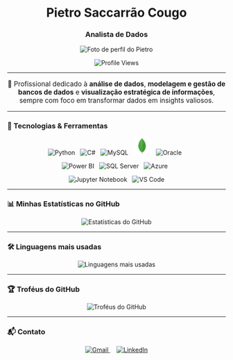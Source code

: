 <h1 align="center">Pietro Saccarrão Cougo</h1>
<h3 align="center">Analista de Dados</h3>

<p align="center">
  <img src="https://github.com/Pietrosaka.png" width="150" alt="Foto de perfil do Pietro" />
</p>

<p align="center">
  <img src="https://komarev.com/ghpvc/?username=Pietrosaka&label=Profile%20views&color=0e75b6&style=flat" alt="Profile Views" />
</p>

---

<p align="center" style="max-width: 650px; font-size: 1.1em;">
🎯 Profissional dedicado à <strong>análise de dados</strong>, <strong>modelagem e gestão de bancos de dados</strong> e <strong>visualização estratégica de informações</strong>, sempre com foco em transformar dados em insights valiosos.
</p>

---

### 🚀 Tecnologias & Ferramentas

<div align="center" style="margin-top: 10px;">

  <!-- Linguagens & bancos -->
  <img src="https://cdn.jsdelivr.net/gh/devicons/devicon/icons/python/python-original.svg" height="40" alt="Python" />&nbsp;&nbsp;
  <img src="https://cdn.jsdelivr.net/gh/devicons/devicon/icons/csharp/csharp-original.svg" height="40" alt="C#" />&nbsp;&nbsp;
  <img src="https://cdn.jsdelivr.net/gh/devicons/devicon/icons/mysql/mysql-original.svg" height="40" alt="MySQL" />&nbsp;&nbsp;
  <img src="https://raw.githubusercontent.com/devicons/devicon/master/icons/mongodb/mongodb-original.svg" height="40" alt="MongoDB" />&nbsp;&nbsp;
  <img src="https://cdn.jsdelivr.net/gh/devicons/devicon/icons/oracle/oracle-original.svg" height="40" alt="Oracle" />&nbsp;&nbsp;

  <!-- Microsoft icons oficiais -->
  <img src="https://upload.wikimedia.org/wikipedia/commons/c/cf/New_Power_BI_Logo.svg" height="40" alt="Power BI" />&nbsp;&nbsp;
  <img src="https://www.svgrepo.com/show/303229/microsoft-sql-server-logo.svg" height="40" alt="SQL Server" />&nbsp;&nbsp;
  <img src="https://cdn.jsdelivr.net/gh/devicons/devicon/icons/azure/azure-original.svg" height="40" alt="Azure" />&nbsp;&nbsp;

  <!-- Outros ícones -->
  <img src="https://cdn.jsdelivr.net/gh/devicons/devicon/icons/jupyter/jupyter-original.svg" height="40" alt="Jupyter Notebook" />&nbsp;&nbsp;
  <img src="https://cdn.jsdelivr.net/gh/devicons/devicon/icons/vscode/vscode-original.svg" height="40" alt="VS Code" />

</div>

---

### 📊 Minhas Estatísticas no GitHub

<p align="center">
  <img src="https://github-readme-stats.vercel.app/api?username=Pietrosaka&show_icons=true&theme=radical&count_private=true&hide_border=true" alt="Estatísticas do GitHub" />
</p>

---

### 🛠️ Linguagens mais usadas

<p align="center">
  <img src="https://github-readme-stats.vercel.app/api/top-langs/?username=Pietrosaka&layout=compact&theme=radical&hide_border=true" alt="Linguagens mais usadas" />
</p>

---

### 🏆 Troféus do GitHub

<p align="center">
  <img src="https://github-profile-trophy.vercel.app/?username=Pietrosaka&theme=radical&no-frame=true&no-bg=true" alt="Troféus do GitHub" />
</p>

---

### 📬 Contato

<p align="center">
  <a href="mailto:pietrocougo@gmail.com" target="_blank" style="margin-right: 15px;">
    <img src="https://img.shields.io/static/v1?message=Gmail&logo=gmail&color=D14836&style=for-the-badge" height="35" alt="Gmail" />
  </a>
  <a href="https://www.linkedin.com/in/pietro-saccarrão-cougo" target="_blank">
    <img src="https://img.shields.io/static/v1?message=LinkedIn&logo=linkedin&color=0077B5&style=for-the-badge" height="35" alt="LinkedIn" />
  </a>
</p>
